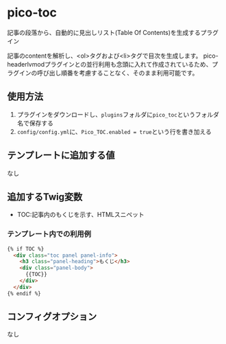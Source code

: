 # pico-toc

記事の段落から、自動的に見出しリスト(Table Of Contents)を生成するプラグイン

記事のcontentを解析し、&lt;ol&gt;タグおよび&lt;li&gt;タグで目次を生成します。
pico-headerlvmodプラグインとの並行利用も念頭に入れて作成されているため、プラグインの呼び出し順番を考慮することなく、そのまま利用可能です。

## 使用方法

1. プラグインをダウンロードし、`plugins`フォルダに`pico_toc`というフォルダ名で保存する
2. `config/config.yml`に、`Pico_TOC.enabled = true`という行を書き加える

## テンプレートに追加する値

なし

## 追加するTwig変数

* TOC:記事内のもくじを示す、HTMLスニペット

### テンプレート内での利用例

```html
{% if TOC %}
  <div class="toc panel panel-info">
    <h3 class="panel-heading">もくじ</h3>
    <div class="panel-body">
      {{TOC}}
    </div>
  </div>
{% endif %}
```

## コンフィグオプション

なし
